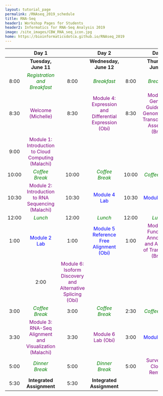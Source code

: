 ```yaml
---
layout: tutorial_page
permalink: /RNAseq_2019_schedule
title: RNA-Seq
header1: Workshop Pages for Students
header2: Informatics for RNA-Seq Analysis 2019
image: /site_images/CBW_RNA_seq_icon.jpg
home: https://bioinformaticsdotca.github.io/RNAseq_2019
---
```


| | **Day 1** | | **Day 2** | | **Day 3** |  
| :---: | :---: | :---: | :---: |:---: | :---: |  
| | **Tuesday, June 11** | | **Wednesday, June 12** | | **Thursday, June 13** |  
| 8:00 | <font color="green">*Registration and Breakfast*</font> | 8:00 | <font color="green">*Breakfast*</font> | 8:00 | <font color="green">*Breakfast*</font> |  
| 8:30 | <font color="purple">Welcome (Michelle)</font> | 8:30 | <font color="purple">Module 4: Expression and Differential Expression (Obi)</font> | 8:30 | <font color="purple">Module 7: Genome Guided and Genome-Free Transcriptome Assembly  (Brian)</font> |   
| 9:00 | <font color="purple">Module 1: Introduction to Cloud Computing (Malachi)</font> | | | | |  
| 10:00 | <font color="green">*Coffee Break*</font> | 10:00 | <font color="green">*Coffee Break*</font> | 10:00 | <font color="green">*Coffee Break*</font> |  
| 10:30 | <font color="purple">Module 2: Introduction to RNA Sequencing (Malachi)</font> | 10:30 |  <font color="blue">Module 4 Lab</font> | 10:30 |  <font color="blue">Module 7 Lab</font> |  
| 12:00 | <font color="green">*Lunch*</font> | 12:00 | <font color="green">*Lunch*</font> | 12:00 | <font color="green">*Lunch*</font> |  
| 1:00 |  <font color="blue">Module 2 Lab</font> | 1:00 |  <font color="blue">Module 5 Reference Free Alignment (Obi)</font> | 1:00 | <font color="purple">Module 8: Functional Annotation and Analysis of Transcripts (Brian)</font> |  
| | 2:00 | <font color="purple">Module 6: Isoform Discovery and Alternative Splicing (Obi)</font> | |
| 3:00 | <font color="green">*Coffee Break*</font> | 3:00 | <font color="green">*Coffee Break*</font> | 2:30 | <font color="green">*Coffee Break*</font> |  
| 3:30 |  <font color="purple">Module 3: RNA-Seq Alignment and Visualization (Malachi)</font> | 3:30 | <font color="purple">Module 6 Lab (Obi)</font> | 3:00 | <font color="blue">Module 8 Lab</font> |  
| 5:00 | <font color="green">*Dinner Break*</font> | 5:00 | <font color="green">*Dinner Break*</font> | 5:00 | <font color="purple">Survey and Closing Remarks</font> |  
| 5:30 | **Integrated Assignment** | 5:30 | **Integrated Assignment** | | | 

